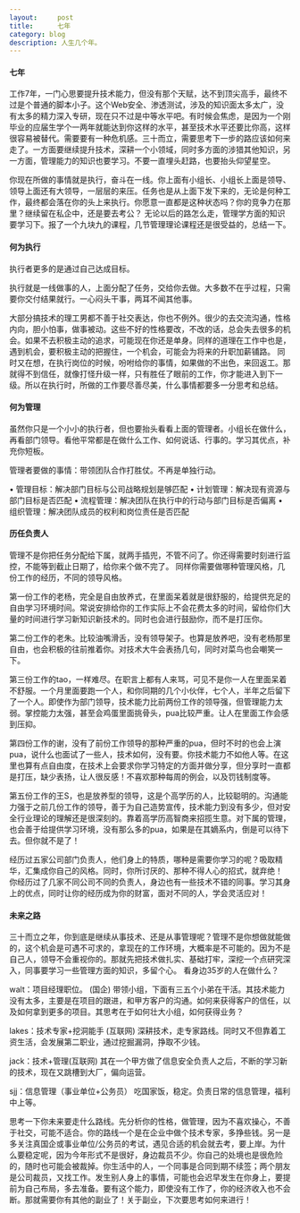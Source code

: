 ```yaml
---
layout:     post
title:      七年
category: blog
description: 人生几个年。
---
```

#### 七年
工作7年，一门心思要提升技术能力，但没有那个天赋，达不到顶尖高手，最终不过是个普通的脚本小子。这个Web安全、渗透测试，涉及的知识面太多太广，没有太多的精力深入专研，现在只不过是中等水平吧。有时候会焦虑，是因为一个刚毕业的应届生学个一两年就能达到你这样的水平，甚至技术水平还要比你高，这样很容易被替代。需要要有一种危机感。三十而立，需要思考下一步的路应该如何来走了。一方面要继续提升技术，深耕一个小领域，同时多方面的涉猎其他知识，另一方面，管理能力的知识也要学习。不要一直埋头赶路，也要抬头仰望星空。

你现在所做的事情就是执行，奋斗在一线。你上面有小组长、小组长上面是领导、领导上面还有大领导，一层层的来压。任务也是从上面下发下来的，无论是何种工作，最终都会落在你的头上来执行。你愿意一直都是这种状态吗？你的竞争力在那里？继续留在私企中，还是要去考公？
无论以后的路怎么走，管理学方面的知识要学习下。报了一个九块九的课程，几节管理理论课程还是很受益的，总结一下。

#### 何为执行

执行者更多的是通过自己达成目标。

执行就是一线做事的人，上面分配了任务，交给你去做。大多数不在乎过程，只需要你交付结果就行。一心闷头干事，两耳不闻其他事。

大部分搞技术的理工男都不善于社交表达，你也不例外。很少的去交流沟通，性格内向，胆小怕事，做事被动。这些不好的性格要改，不改的话，总会失去很多的机会。如果不去积极主动的追求，可能现在你还是单身。同样的道理在工作中也是，遇到机会，要积极主动的把握住，一个机会，可能会为将来的升职加薪铺路。
同时又在想，在执行岗位的时候，吩咐给你的事情，如果做的不出色，来回返工。那就得不到信任，就像打怪升级一样，只有胜任了眼前的工作，你才能进入到下一级。所以在执行时，所做的工作要尽善尽美，什么事情都要多一分思考和总结。

#### 何为管理

虽然你只是一个小小的执行者，但也要抬头看看上面的管理者。小组长在做什么，再看部门领导。看他平常都是在做什么工作、如何说话、行事的。学习其优点，补充你短板。

管理者要做的事情：带领团队合作打胜仗。不再是单独行动。

• 管理目标：解决部门目标与公司战略规划是够匹配
• 计划管理：解决现有资源与部门目标是否匹配
• 流程管理：解决团队在执行中的行动与部门目标是否偏离
• 组织管理：解决团队成员的权利和岗位责任是否匹配

#### 历任负责人

管理不是你把任务分配给下属，就两手插兜，不管不问了。你还得需要时刻进行监控，不能等到截止日期了，给你来个做不完了。
同样你需要做哪种管理风格，几份工作的经历，不同的领导风格。

第一份工作的老杨，完全是自由放养式，在里面呆着就是很舒服的，给提供充足的自由学习环境时间。常说安排给你的工作实际上不会花费太多的时间，留给你们大量的时间进行学习新知识新技术的。同时也会进行鼓励你，而不是打压你。

第二份工作的老朱。比较油嘴滑舌，没有领导架子。也算是放养吧，没有老杨那里自由，也会积极的往前推着你。对技术大牛会表扬几句，同时对菜鸟也会嘲笑一下。

第三份工作的tao，一样难尽。在职言上都有人来骂，可见不是你一人在里面呆着不舒服。一个月里面要跑一个人，和你同期的几个小伙伴，七个人，半年之后留下了一个人。即使作为部门领导，技术能力比前两份工作的领导强，但管理能力太弱。掌控能力太强，甚至会鸡蛋里面挑骨头，pua比较严重。让人在里面工作会感到压抑。

第四份工作的谢，没有了前份工作领导的那种严重的pua，但时不时的也会上演pua，说什么也面试了一些人，技术如何，没有要。你技术能力不如他人等。在这里也算有点自由度，在技术上会要求你学习特定的方面并做分享，但分享时一直都是打压，缺少表扬，让人很反感！不喜欢那种每周的例会，以及罚钱制度等。

第五份工作的王S，也是放养型的领导，这是个高学历的人，比较聪明的。沟通能力强于之前几份工作的领导，善于为自己造势宣传，技术能力到没有多少，但对安全行业理论的理解还是很深刻的。靠着高学历高智商来招揽生意。对下属的管理，也会善于给提供学习环境，没有那么多的pua，如果是在其嫡系内，倒是可以待下去。但你就不是了！

经历过五家公司部门负责人，他们身上的特质，哪种是需要你学习的呢？吸取精华，汇集成你自己的风格。同时，你所讨厌的、那种不得人心的招式，就弃绝！
你经历过了几家不同公司不同的负责人，身边也有一些技术不错的同事。学习其身上的优点，同时让你的经历成为你的财富，面对不同的人，学会灵活应对！

#### 未来之路

三十而立之年，你到底是继续从事技术、还是从事管理呢？管理不是你想做就能做的，这个机会是可遇不可求的，拿现在的工作环境，大概率是不可能的。因为不是自己人，领导不会重视你的。那就先把技术做扎实、基础打牢，深挖一个点研究深入，同事要学习一些管理方面的知识，多留个心。
看身边35岁的人在做什么？

walt：项目经理职位。 (国企)
带领小组，下面有三五个小弟在干活。其技术能力没有太多，主要是在项目的跟进，和甲方客户的沟通。如何来获得客户的信任，以及如何拿到更多的项目。其思考在于如何壮大小组，如何获得业务？

lakes：技术专家+挖洞能手 (互联网)
深耕技术，走专家路线。同时又不但靠着工资生活，会发展第二职业，通过挖掘漏洞，挣取不少钱。

jack：技术+管理(互联网)
其在一个甲方做了信息安全负责人之后，不断的学习新的技术，现在又跳槽到大厂，偏向运营。

sjj：信息管理（事业单位+公务员）
吃国家饭，稳定。负责日常的信息管理，福利中上等。

思考一下你未来要走什么路线。先分析你的性格，做管理，因为不喜欢操心，不善于社交，可能不适合。你的路线一个是在企业中做个技术专家，多挣些钱。另一是多关注真国企或事业单位/公务员的考试，遇见合适的机会就去考，要上岸。为什么要稳定呢，因为今年形式不是很好，身边裁员不少。你自己的处境也是很危险的，随时也可能会被裁掉。你生活中的人，一个同事是合同到期不续签；两个朋友是公司裁员，又找工作。发生别人身上的事情，可能也会迟早发生在你身上，要提前为自己布局，多去准备。要有这个能力，即使没有工作了，你的经济收入也不会断。那就需要你有其他的副业了！关于副业，下次要思考如何来进行！

